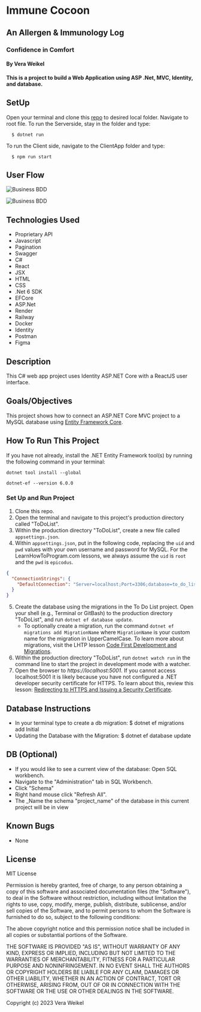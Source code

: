 
# Immune Cocoon 
## An Allergen & Immunology Log
### Confidence in Comfort

#### By Vera Weikel 

#### This is a project to build a Web Application using ASP .Net, MVC, Identity, and database.

## SetUp
Open your terminal and clone this [repo](https://github.com/QuietEvolver/immune-cocoon.git) to desired local folder.
Navigate to root file. 
To run the Serverside, stay in the folder and type: 
```
  $ dotnet run
```
To run the Client side, navigate to the ClientApp folder and type: 
```
  $ npm run start
```
## User Flow

![Business BDD](/Users/veraweikel/Desktop/2023Epicodus/capstone/csharp/ClientApp/src/components/figma-user-flow.jpeg)

![Business BDD]('figma-user-flow.jpeg')
## Technologies Used
<!-- * $ dotnet add Standard.AI.OpenAI ( C# ) -->
* Proprietary API
* Javascript
* Pagination
* Swagger
* C#
* React
* JSX
* HTML
* CSS
* .Net 6 SDK
* EFCore
* ASP.Net
* Render
* Railway
* Docker
* Identity
* Postman
* Figma

## Description

This C# web app project uses Identity ASP.NET Core with a ReactJS user interface. 

## Goals/Objectives

This project shows how to connect an ASP.NET Core MVC project to a MySQL database using [Entity Framework Core](https://learn.microsoft.com/en-us/ef/core/).

## How To Run This Project

If you have not already, install the .NET Entity Framework tool(s) by running the following command in your terminal:

```
dotnet tool install --global 

dotnet-ef --version 6.0.0
```

### Set Up and Run Project

1. Clone this repo.
2. Open the terminal and navigate to this project's production directory called "ToDoList".
3. Within the production directory "ToDoList", create a new file called `appsettings.json`.
4. Within `appsettings.json`, put in the following code, replacing the `uid` and `pwd` values with your own username and password for MySQL. For the LearnHowToProgram.com lessons, we always assume the `uid` is `root` and the `pwd` is `epicodus`.

```json
{
  "ConnectionStrings": {
    "DefaultConnection": "Server=localhost;Port=3306;database=to_do_list_with_auth;uid=root;pwd=epicodus;"
  }
}
```

5. Create the database using the migrations in the To Do List project. Open your shell (e.g., Terminal or GitBash) to the production directory "ToDoList", and run `dotnet ef database update`. 
    - To optionally create a migration, run the command `dotnet ef migrations add MigrationName` where `MigrationName` is your custom name for the migration in UpperCamelCase. To learn more about migrations, visit the LHTP lesson [Code First Development and Migrations](https://www.learnhowtoprogram.com/c-and-net-part-time/many-to-many-relationships/code-first-development-and-migrations).
6. Within the production directory "ToDoList", run `dotnet watch run` in the command line to start the project in development mode with a watcher.
4. Open the browser to _https://localhost:5001_. If you cannot access localhost:5001 it is likely because you have not configured a .NET developer security certificate for HTTPS. To learn about this, review this lesson: [Redirecting to HTTPS and Issuing a Security Certificate](https://www.learnhowtoprogram.com/lessons/redirecting-to-https-and-issuing-a-security-certificate).

## Database Instructions 

* In your terminal type to create a db migration: $ dotnet ef migrations add Initial
* Updating the Database with the Migration: $ dotnet ef database update

## DB (Optional)

* If you would like to see a current view of the database: Open SQL workbench.
* Navigate to the "Administration" tab in SQL Workbench.
* Click "Schema" 
* Right hand mouse click "Refresh All".
* The _Name the schema "project_name" of the database in this current project will be in view

## Known Bugs

* None

## License

MIT License

Permission is hereby granted, free of charge, to any person obtaining a copy
of this software and associated documentation files (the "Software"), to deal
in the Software without restriction, including without limitation the rights
to use, copy, modify, merge, publish, distribute, sublicense, and/or sell
copies of the Software, and to permit persons to whom the Software is
furnished to do so, subject to the following conditions:

The above copyright notice and this permission notice shall be included in all
copies or substantial portions of the Software.

THE SOFTWARE IS PROVIDED "AS IS", WITHOUT WARRANTY OF ANY KIND, EXPRESS OR
IMPLIED, INCLUDING BUT NOT LIMITED TO THE WARRANTIES OF MERCHANTABILITY,
FITNESS FOR A PARTICULAR PURPOSE AND NONINFRINGEMENT. IN NO EVENT SHALL THE
AUTHORS OR COPYRIGHT HOLDERS BE LIABLE FOR ANY CLAIM, DAMAGES OR OTHER
LIABILITY, WHETHER IN AN ACTION OF CONTRACT, TORT OR OTHERWISE, ARISING FROM,
OUT OF OR IN CONNECTION WITH THE SOFTWARE OR THE USE OR OTHER DEALINGS IN THE
SOFTWARE.

Copyright (c) 2023 Vera Weikel 

